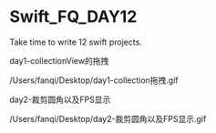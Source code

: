# Swift_FQ_DAY12
Take time to write 12 swift projects.

day1-collectionView的拖拽

/Users/fanqi/Desktop/day1-collection拖拽.gif

day2-裁剪圆角以及FPS显示

/Users/fanqi/Desktop/day2-裁剪圆角以及FPS显示.gif

